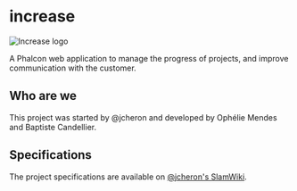 increase
==========

![Increase logo](http://open-beer.kobject.net/img/Increase.png "Increase logo")

A Phalcon web application to manage the progress of projects, and improve communication with the customer.

Who are we
----------

This project was started by @jcheron and developed by Ophélie Mendes and Baptiste Candellier.

Specifications
--------------
The project specifications are available on [@jcheron's SlamWiki](http://slamwiki.kobject.net/slam4/php/phalcon/project/increase/).

